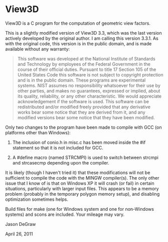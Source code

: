 View3D
======

View3D is a C program for the computation of geometric view factors.

This is a slightly modified version of View3D 3.3, which was the last version actively developed by the original author. I am calling this version 3.3.1.  As with the original code, this version is in the public domain, and is made available without any warranty:

> This software was developed at the National Institute of Standards
> and Technology by employees of the Federal Government in the course
> of their official duties.  Pursuant to title 17 Section 105 of the
> United States Code this software is not subject to copyright
> protection and is in the public domain. These programs are
> experimental systems. NIST assumes no responsibility whatsoever for
> their use by other parties, and makes no guarantees, expressed or
> implied, about its quality, reliability, or any other
> characteristic.  We would appreciate acknowledgement if the software
> is used. This software can be redistributed and/or modified freely
> provided that any derivative works bear some notice that they are
> derived from it, and any modified versions bear some notice that
> they have been modified.

Only two changes to the program have been made to compile with GCC (on platforms other than Windows):

1. The inclusion of conio.h in misc.c has been moved inside the #if statement so that it is not included for GCC.

2. A #define macro (named STRCMPI) is used to switch between strcmpi and strcasecmp depending upon the compiler.

It is likely (though I haven't tried it) that these modifications will not be sufficient to compile the code with the MINGW compiler(s).  The only other issue that I know of is that on Windows XP it will crash (or fail) in certain situations, particularly with larger input files. This appears to be a memory problem (probably in the temporary polygon
memory setup), and disabling optimization sometimes helps.

Build files for make (one for Windows system and one for non-Windows systems) and scons are included.  Your mileage may vary.

Jason DeGraw

April 26, 2011
